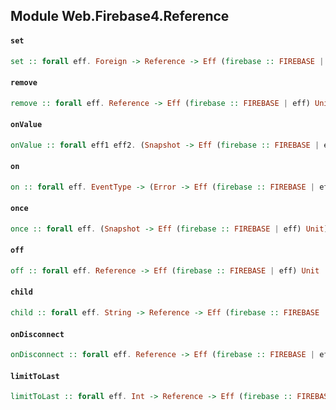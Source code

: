 ## Module Web.Firebase4.Reference

#### `set`

``` purescript
set :: forall eff. Foreign -> Reference -> Eff (firebase :: FIREBASE | eff) Unit
```

#### `remove`

``` purescript
remove :: forall eff. Reference -> Eff (firebase :: FIREBASE | eff) Unit
```

#### `onValue`

``` purescript
onValue :: forall eff1 eff2. (Snapshot -> Eff (firebase :: FIREBASE | eff1) Unit) -> Reference -> Eff (firebase :: FIREBASE | eff2) Unit
```

#### `on`

``` purescript
on :: forall eff. EventType -> (Error -> Eff (firebase :: FIREBASE | eff) Unit) -> (Snapshot -> Eff (firebase :: FIREBASE | eff) Unit) -> Reference -> Eff (firebase :: FIREBASE | eff) Unit
```

#### `once`

``` purescript
once :: forall eff. (Snapshot -> Eff (firebase :: FIREBASE | eff) Unit) -> Reference -> Eff (firebase :: FIREBASE | eff) Unit
```

#### `off`

``` purescript
off :: forall eff. Reference -> Eff (firebase :: FIREBASE | eff) Unit
```

#### `child`

``` purescript
child :: forall eff. String -> Reference -> Eff (firebase :: FIREBASE | eff) Reference
```

#### `onDisconnect`

``` purescript
onDisconnect :: forall eff. Reference -> Eff (firebase :: FIREBASE | eff) Reference
```

#### `limitToLast`

``` purescript
limitToLast :: forall eff. Int -> Reference -> Eff (firebase :: FIREBASE | eff) Reference
```


